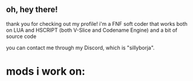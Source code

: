 ## oh, hey there!
thank you for checking out my profile! i'm a FNF soft coder that works both on LUA and HSCRIPT (both V-Slice and Codename Engine) and a bit of source code

you can contact me through my Discord, which is "sillyborja".

# mods i work on:


<!--
**sillyburg/sillyburg** is a ✨ _special_ ✨ repository because its `README.md` (this file) appears on your GitHub profile.

Here are some ideas to get you started:

- 🔭 I’m currently working on ...
- 🌱 I’m currently learning ...
- 👯 I’m looking to collaborate on ...
- 🤔 I’m looking for help with ...
- 💬 Ask me about ...
- 📫 How to reach me: ...
- 😄 Pronouns: ...
- ⚡ Fun fact: ...
-->
